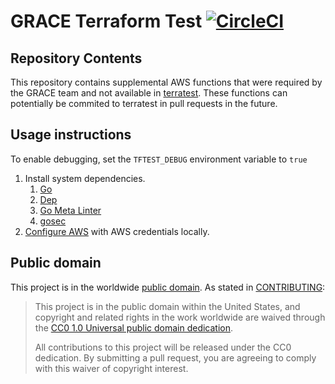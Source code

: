 # GRACE Terraform Test [![CircleCI](https://circleci.com/gh/GSA/grace-tftest.svg?style=svg)](https://circleci.com/gh/GSA/grace-tftest)

## Repository Contents

This repository contains supplemental AWS functions that were required by the GRACE team and not available in [terratest](https://github.com/gruntwork-io/terratest). These functions can potentially be commited to terratest in pull requests in the future.

## Usage instructions
To enable debugging, set the `TFTEST_DEBUG` environment variable to `true`

1. Install system dependencies.
    1. [Go](https://golang.org/)
    1. [Dep](https://golang.github.io/dep/docs/installation.html)
    1. [Go Meta Linter](https://github.com/alecthomas/gometalinter)
    1. [gosec](https://github.com/securego/gosec)
1. [Configure AWS](https://www.terraform.io/docs/providers/aws/#authentication) with AWS credentials locally.


## Public domain

This project is in the worldwide [public domain](LICENSE.md). As stated in [CONTRIBUTING](CONTRIBUTING.md):

> This project is in the public domain within the United States, and copyright and related rights in the work worldwide are waived through the [CC0 1.0 Universal public domain dedication](https://creativecommons.org/publicdomain/zero/1.0/).
>
> All contributions to this project will be released under the CC0 dedication. By submitting a pull request, you are agreeing to comply with this waiver of copyright interest.